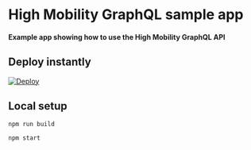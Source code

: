 # High Mobility GraphQL sample app
#### Example app showing how to use the High Mobility GraphQL API

## Deploy instantly
[![Deploy](https://www.herokucdn.com/deploy/button.svg)](https://heroku.com/deploy?template=https://github.com/kaareloun/hm-graphql-scaffold)

## Local setup

`npm run build`

`npm start`
